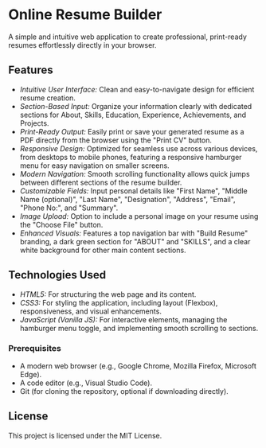 # Online Resume Builder

A simple and intuitive web application to create professional, print-ready resumes effortlessly directly in your browser.


## Features

* *Intuitive User Interface:* Clean and easy-to-navigate design for efficient resume creation.
* *Section-Based Input:* Organize your information clearly with dedicated sections for About, Skills, Education, Experience, Achievements, and Projects.
* *Print-Ready Output:* Easily print or save your generated resume as a PDF directly from the browser using the "Print CV" button.
* *Responsive Design:* Optimized for seamless use across various devices, from desktops to mobile phones, featuring a responsive hamburger menu for easy navigation on smaller screens.
* *Modern Navigation:* Smooth scrolling functionality allows quick jumps between different sections of the resume builder.
* *Customizable Fields:* Input personal details like "First Name", "Middle Name (optional)", "Last Name", "Designation", "Address", "Email", "Phone No:", and "Summary".
* *Image Upload:* Option to include a personal image on your resume using the "Choose File" button.
* *Enhanced Visuals:* Features a top navigation bar with "Build Resume" branding, a dark green section for "ABOUT" and "SKILLS", and a clear white background for other main content sections.


## Technologies Used

* *HTML5:* For structuring the web page and its content.
* *CSS3:* For styling the application, including layout (Flexbox), responsiveness, and visual enhancements.
* *JavaScript (Vanilla JS):* For interactive elements, managing the hamburger menu toggle, and implementing smooth scrolling to sections.



### Prerequisites

* A modern web browser (e.g., Google Chrome, Mozilla Firefox, Microsoft Edge).
* A code editor (e.g., Visual Studio Code).
* Git (for cloning the repository, optional if downloading directly).


## License

This project is licensed under the MIT License.

